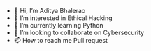 - 👋 Hi, I’m Aditya Bhalerao
- 👀 I’m interested in Ethical Hacking
- 🌱 I’m currently learning Python
- 💞️ I’m looking to collaborate on Cybersecurity
- 📫 How to reach me Pull request

<!---
Aditya28B/Aditya28B is a ✨ special ✨ repository because its `README.md` (this file) appears on your GitHub profile.
You can click the Preview link to take a look at your changes.
--->
